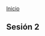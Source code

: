 <!-- No borrar o modificar -->
[Inicio](./index.md)

## Sesión 2


<!-- Su documentación aquí -->





